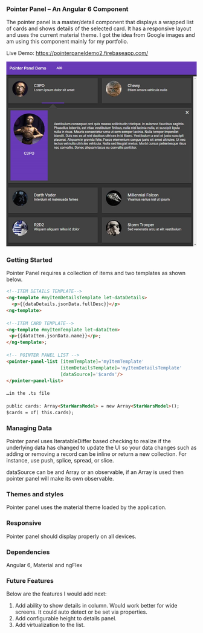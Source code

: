 ### Pointer Panel – An Angular 6 Component

The pointer panel is a master/detail component that displays a wrapped list of cards and shows details of the selected card. It has a responsive layout and uses the current material theme. I got the idea from Google images and am using this component mainly for my portfolio.

Live Demo: https://pointerpaneldemo2.firebaseapp.com/

 ![ScreenShot](pointerpaneldemo_dark.jpg)
 
### Getting Started

Pointer Panel requires a collection of items and two templates as shown below.
```html
<!--ITEM DETAILS TEMPLATE-->
<ng-template #myItemDetailsTemplate let-dataDetails>
  <p>{{dataDetails.jsonData.fullDesc}}</p>
<ng-template>

<!--ITEM CARD TEMPLATE-->
<ng-template #myItemTemplate let-dataItem>
 <p>{{dataItem.jsonData.name}}</p>;
</ng-template>;

<!-- POINTER PANEL LIST -->
<pointer-panel-list [itemTemplate]='myItemTemplate'
                    [itemDetailsTemplate]='myItemDetailsTemplate'
                    [dataSource]='$cards'/>
</pointer-panel-list>

…in the .ts file

public cards: Array<StarWarsModel> = new Array<StarWarsModel>();
$cards = of( this.cards);
 ```
 
### Managing Data

Pointer panel uses IteratableDiffer based checking to realize if the underlying data has changed to update the UI so your data changes such as adding or removing a record can be inline or return a new collection. For instance, use push, splice, spread, or slice.

dataSource can be and Array or an observable, if an Array is used then pointer panel will make its own observable.

### Themes and styles

Pointer panel uses the material theme loaded by the application.

### Responsive

Pointer panel should display properly on all devices.

### Dependencies

Angular 6, Material and ngFlex

### Future Features

Below are the features I would add next:

1. Add ability to show details in column. Would work better for wide screens. It could auto detect or be set via properties.
2. Add configurable height to details panel.
3. Add virtualization to the list.
